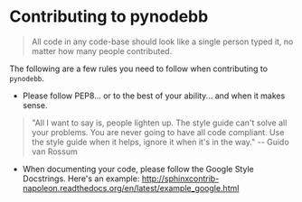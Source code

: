 # Contributing to pynodebb

> All code in any code-base should look like a single person typed it, no matter how many people contributed.

The following are a few rules you need to follow when contributing to `pynodebb`.

* Please follow PEP8... or to the best of your ability... and when it makes sense.

> "All I want to say is, people lighten up. The style guide can't solve all your problems. You are never going to have all code compliant. Use the style guide when it helps, ignore it when it's in the way." -- Guido van Rossum

* When documenting your code, please follow the Google Style Docstrings. Here's an example: http://sphinxcontrib-napoleon.readthedocs.org/en/latest/example_google.html

